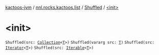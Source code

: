 [kactoos-jvm](../../index.md) / [nnl.rocks.kactoos.list](../index.md) / [Shuffled](index.md) / [&lt;init&gt;](./-init-.md)

# &lt;init&gt;

`Shuffled(src: `[`Collection`](https://kotlinlang.org/api/latest/jvm/stdlib/kotlin.collections/-collection/index.html)`<`[`T`](index.md#T)`>)`
`Shuffled(vararg src: `[`T`](index.md#T)`)`
`Shuffled(src: `[`Iterator`](https://kotlinlang.org/api/latest/jvm/stdlib/kotlin.collections/-iterator/index.html)`<`[`T`](index.md#T)`>)`
`Shuffled(src: `[`Iterable`](https://kotlinlang.org/api/latest/jvm/stdlib/kotlin.collections/-iterable/index.html)`<`[`T`](index.md#T)`>)`